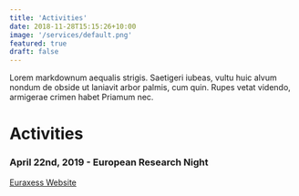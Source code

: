 ```yaml
---
title: 'Activities'
date: 2018-11-28T15:15:26+10:00
image: '/services/default.png'
featured: true
draft: false
---
```

Lorem markdownum aequalis strigis. Saetigeri iubeas, vultu huic alvum nondum
de obside ut laniavit arbor palmis, cum quin. Rupes vetat videndo, armigerae
crimen habet Priamum nec.

# Activities

### April 22nd, 2019 - European Research Night
[Euraxess Website](https://euraxess.ec.europa.eu/worldwide/japan/european-research-day/european-research-nights-2019)
